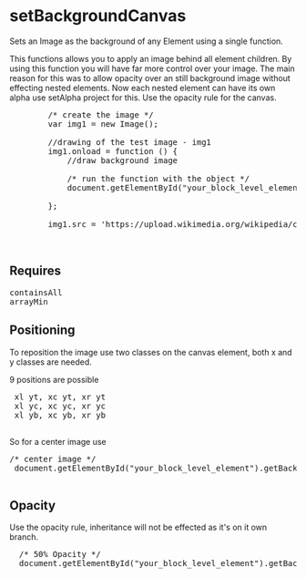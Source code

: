 # setBackgroundCanvas
Sets an Image as the background of any Element using a single function.

This functions allows you to apply an image behind all element children. By using this function you will have far more control over your 
image. The main reason for this was to allow opacity over an still background image without effecting nested elements. 
Now each nested element can have its own alpha use setAlpha project for this. Use the opacity rule for the canvas.

<pre>
        /* create the image */
        var img1 = new Image();

        //drawing of the test image - img1
        img1.onload = function () {
            //draw background image
            
            /* run the function with the object */
            document.getElementById("your_block_level_element").setBackgroundCanvas(img1);

        };

        img1.src = 'https://upload.wikimedia.org/wikipedia/commons/9/9b/The.Matrix.glmatrix.2.png';
           

</pre>

<h2>Requires</h2>

<pre>
containsAll
arrayMin
</pre>

<h2>Positioning</h2>

To reposition the image use two classes on the canvas element, both x and y classes are needed.

9 positions are possible
 
 <pre>
 xl yt, xc yt, xr yt
 xl yc, xc yc, xr yc
 xl yb, xc yb, xr yb
 </pre>
 
 So for a center image use 
 
<pre>
/* center image */
 document.getElementById("your_block_level_element").getBackgroundCanvas().classList.add("xc yc");
 
</pre>
 
 <h2>Opacity</h2>
 
 Use the opacity rule, inheritance will not be effected as it's on it own branch.
 
 <pre>
  /* 50% Opacity */
  document.getElementById("your_block_level_element").getBackgroundCanvas().style.opacity = 0.5;

 </pre>
 

 
